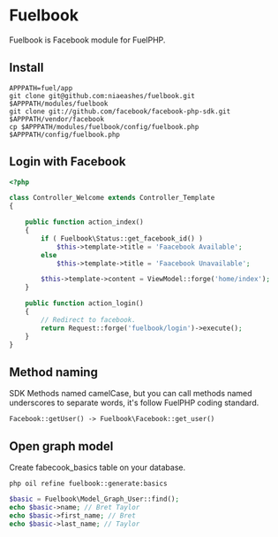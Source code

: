 Fuelbook
======

Fuelbook is Facebook module for FuelPHP.

Install
------

```
APPPATH=fuel/app
git clone git@github.com:niaeashes/fuelbook.git $APPPATH/modules/fuelbook
git clone git://github.com/facebook/facebook-php-sdk.git $APPPATH/vendor/facebook
cp $APPPATH/modules/fuelbook/config/fuelbook.php $APPPATH/config/fuelbook.php
```

Login with Facebook
------

```php
<?php

class Controller_Welcome extends Controller_Template
{

	public function action_index()
	{
		if ( Fuelbook\Status::get_facebook_id() )
			$this->template->title = 'Faacebook Available';
		else
			$this->template->title = 'Faacebook Unavailable';

		$this->template->content = ViewModel::forge('home/index');
	}

	public function action_login()
	{
		// Redirect to facebook.
		return Request::forge('fuelbook/login')->execute();
	}
}
```

Method naming
------

SDK Methods named camelCase, but you can call methods named underscores to separate words, it's follow FuelPHP coding standard.

```
Facebook::getUser() -> Fuelbook\Facebook::get_user()
```

Open graph model
------

Create fabecook_basics table on your database.

```
php oil refine fuelbook::generate:basics
```

```php
$basic = Fuelbook\Model_Graph_User::find();
echo $basic->name; // Bret Taylor
echo $basic->first_name; // Bret
echo $basic->last_name; // Taylor
```